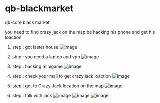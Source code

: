 # qb-blackmarket
qb-core black market

you need to find crazy jack on the map be hacking his phone and get his loaction

1) step : got laster house
![image](https://user-images.githubusercontent.com/89742984/190621380-b331e282-9798-48b3-a890-d04a9cdad645.png)

2) step : you need a laptop and vpn
![image](https://user-images.githubusercontent.com/89742984/190621563-6be75ebc-dbe6-4efe-9e29-48638d1212dd.png)

3) step : hacking minigame
![image](https://user-images.githubusercontent.com/89742984/190622082-11b1b912-414e-4b3e-8a9f-86fde5a955c8.png)

4) step : check your mail to get crazy jack loaction
![image](https://user-images.githubusercontent.com/89742984/190622765-21aac3fe-a723-44d8-8b00-f566dbe11136.png)

5) step : got to Crazy Jack location on the map
![image](https://user-images.githubusercontent.com/89742984/190622904-64d64256-16b2-4156-8056-0f9742f0fe3c.png)

6) step : talk with jack 
![image](https://user-images.githubusercontent.com/89742984/190623303-f3247ff9-ef9c-4f1b-a814-4cf990a83608.png)
![image](https://user-images.githubusercontent.com/89742984/190623326-440f426f-aa3f-40a3-b4a8-2ae80c141a4e.png)
![image](https://user-images.githubusercontent.com/89742984/190623389-e8756c44-fa91-49dc-86ef-ea18c79d5633.png)
